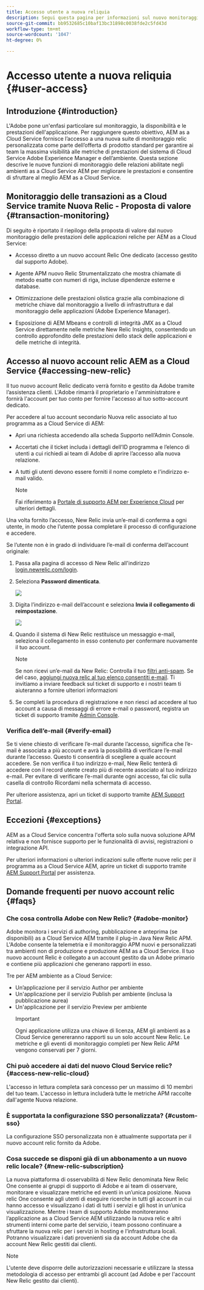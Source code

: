 ```yaml
---
title: Accesso utente a nuova reliquia
description: Segui questa pagina per informazioni sul nuovo monitoraggio delle prestazioni delle applicazioni relic per AEM as a Cloud Service
source-git-commit: bb9532685c10baf13bc31898c0038fde2c5fd43d
workflow-type: tm+mt
source-wordcount: '1047'
ht-degree: 0%

---
```



# Accesso utente a nuova reliquia {#user-access}

## Introduzione {#introduction}

L&#39;Adobe pone un&#39;enfasi particolare sul monitoraggio, la disponibilità e le prestazioni dell&#39;applicazione. Per raggiungere questo obiettivo, AEM as a Cloud Service fornisce l’accesso a una nuova suite di monitoraggio relic personalizzata come parte dell’offerta di prodotto standard per garantire ai team la massima visibilità alle metriche di prestazioni del sistema di Cloud Service Adobe Experience Manager e dell’ambiente. Questa sezione descrive le nuove funzioni di monitoraggio delle relazioni abilitate negli ambienti as a Cloud Service AEM per migliorare le prestazioni e consentire di sfruttare al meglio AEM as a Cloud Service.

## Monitoraggio delle transazioni as a Cloud Service tramite Nuova Relic - Proposta di valore {#transaction-monitoring}

Di seguito è riportato il riepilogo della proposta di valore dal nuovo monitoraggio delle prestazioni delle applicazioni reliche per AEM as a Cloud Service:

* Accesso diretto a un nuovo account Relic One dedicato (accesso gestito dal supporto Adobe).

* Agente APM nuovo Relic Strumentalizzato che mostra chiamate di metodo esatte con numeri di riga, incluse dipendenze esterne e database.

* Ottimizzazione delle prestazioni olistica grazie alla combinazione di metriche chiave dal monitoraggio a livello di infrastruttura e dal monitoraggio delle applicazioni (Adobe Experience Manager).

* Esposizione di AEM Mbeans e controlli di integrità JMX as a Cloud Service direttamente nelle metriche New Relic Insights, consentendo un controllo approfondito delle prestazioni dello stack delle applicazioni e delle metriche di integrità.

## Accesso al nuovo account relic AEM as a Cloud Service {#accessing-new-relic}

Il tuo nuovo account Relic dedicato verrà fornito e gestito da Adobe tramite l’assistenza clienti. L&#39;Adobe rimarrà il proprietario e l&#39;amministratore e fornirà l&#39;account per tuo conto per fornire l&#39;accesso al tuo sotto-account dedicato.

Per accedere al tuo account secondario Nuova relic associato al tuo programma as a Cloud Service di AEM:

* Apri una richiesta accedendo alla scheda Supporto nell’Admin Console.
* Accertati che il ticket includa i dettagli dell’ID programma e l’elenco di utenti a cui richiedi ai team di Adobe di aprire l’accesso alla nuova relazione.
* A tutti gli utenti devono essere forniti il nome completo e l&#39;indirizzo e-mail valido.

   >[!NOTE]
   >Fai riferimento a [Portale di supporto AEM per Experience Cloud](https://helpx.adobe.com/enterprise/using/support-for-experience-cloud.html) per ulteriori dettagli.

Una volta fornito l’accesso, New Relic invia un’e-mail di conferma a ogni utente, in modo che l’utente possa completare il processo di configurazione e accedere.

Se l’utente non è in grado di individuare l’e-mail di conferma dell’account originale:

1. Passa alla pagina di accesso di New Relic all&#39;indirizzo [login.newrelic.com/login](https://login.newrelic.com/login).

1. Seleziona **Password dimenticata**.

   ![](/help/implementing/cloud-manager/assets/new-relic/newrelic-1.png)

1. Digita l’indirizzo e-mail dell’account e seleziona **Invia il collegamento di reimpostazione**.

   ![](/help/implementing/cloud-manager/assets/new-relic/newrelic-2.png)

1. Quando il sistema di New Relic restituisce un messaggio e-mail, seleziona il collegamento in esso contenuto per confermare nuovamente il tuo account.

   >[!NOTE]
   >Se non ricevi un’e-mail da New Relic:
   >Controlla il tuo [filtri anti-spam](https://docs.newrelic.com/docs/accounts/accounts-billing/account-setup/create-your-new-relic-account/). Se del caso, [aggiungi nuova relic al tuo elenco consentiti e-mail](https://docs.newrelic.com/docs/accounts/accounts/account-maintenance/account-email-settings/#email-whitelist).
   >Ti invitiamo a inviare feedback sul ticket di supporto e i nostri team ti aiuteranno a fornire ulteriori informazioni

1. Se completi la procedura di registrazione e non riesci ad accedere al tuo account a causa di messaggi di errore e-mail o password, registra un ticket di supporto tramite [Admin Console](https://adminconsole.adobe.com/).

### Verifica dell’e-mail {#verify-email}

Se ti viene chiesto di verificare l’e-mail durante l’accesso, significa che l’e-mail è associata a più account e avrà la possibilità di verificare l’e-mail durante l’accesso. Questo ti consentirà di scegliere a quale account accedere. Se non verifica il tuo indirizzo e-mail, New Relic tenterà di accedere con il record utente creato più di recente associato al tuo indirizzo e-mail. Per evitare di verificare l’e-mail durante ogni accesso, fai clic sulla casella di controllo Ricordami nella schermata di accesso.

Per ulteriore assistenza, apri un ticket di supporto tramite [AEM Support Portal](https://helpx.adobe.com/enterprise/using/support-for-experience-cloud.html).

## Eccezioni {#exceptions}

AEM as a Cloud Service concentra l&#39;offerta solo sulla nuova soluzione APM relativa e non fornisce supporto per le funzionalità di avvisi, registrazioni o integrazione API.

Per ulteriori informazioni o ulteriori indicazioni sulle offerte nuove relic per il programma as a Cloud Service AEM, aprire un ticket di supporto tramite [AEM Support Portal](https://helpx.adobe.com/enterprise/using/support-for-experience-cloud.html) per assistenza.

## Domande frequenti per nuovo account relic {#faqs}

### Che cosa controlla Adobe con New Relic? {#adobe-monitor}

Adobe monitora i servizi di authoring, pubblicazione e anteprima (se disponibili) as a Cloud Service AEM tramite il plug-in Java New Relic APM. L&#39;Adobe consente la telemetria e il monitoraggio APM nuovi e personalizzati tra ambienti non di produzione e produzione AEM as a Cloud Service. Il tuo nuovo account Relic è collegato a un account gestito da un Adobe primario e contiene più applicazioni che generano rapporti in esso.

Tre per AEM ambiente as a Cloud Service:

* Un’applicazione per il servizio Author per ambiente
* Un&#39;applicazione per il servizio Publish per ambiente (inclusa la pubblicazione aurea)
* Un&#39;applicazione per il servizio Preview per ambiente
   >[!IMPORTANT]
   >Ogni applicazione utilizza una chiave di licenza, AEM gli ambienti as a Cloud Service genereranno rapporti su un solo account New Relic. Le metriche e gli eventi di monitoraggio completi per New Relic APM vengono conservati per 7 giorni.

### Chi può accedere ai dati del nuovo Cloud Service relic? {#access-new-relic-cloud}

L&#39;accesso in lettura completa sarà concesso per un massimo di 10 membri del tuo team. L&#39;accesso in lettura includerà tutte le metriche APM raccolte dall&#39;agente Nuova relazione.

### È supportata la configurazione SSO personalizzata? {#custom-sso}

La configurazione SSO personalizzata non è attualmente supportata per il nuovo account relic fornito da Adobe.

### Cosa succede se disponi già di un abbonamento a un nuovo relic locale? {#new-relic-subscription}

La nuova piattaforma di osservabilità di New Relic denominata New Relic One consente ai gruppi di supporto di Adobe e ai team di osservare, monitorare e visualizzare metriche ed eventi in un’unica posizione. Nuova relic One consente agli utenti di eseguire ricerche in tutti gli account in cui hanno accesso e visualizzano i dati di tutti i servizi e gli host in un’unica visualizzazione. Mentre i team di supporto Adobe monitoreranno l’applicazione as a Cloud Service AEM utilizzando la nuova relic e altri strumenti interni come parte del servizio, i team possono continuare a sfruttare la nuova relic per i servizi in hosting e l’infrastruttura locali. Potranno visualizzare i dati provenienti sia da account Adobe che da account New Relic gestiti dai clienti.

>[!NOTE]
>L&#39;utente deve disporre delle autorizzazioni necessarie e utilizzare la stessa metodologia di accesso per entrambi gli account (ad Adobe e per l&#39;account New Relic gestito dai clienti).


